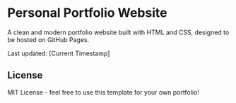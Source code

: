 # Personal Portfolio Website

A clean and modern portfolio website built with HTML and CSS, designed to be hosted on GitHub Pages.

Last updated: [Current Timestamp]

## License

MIT License - feel free to use this template for your own portfolio! 
